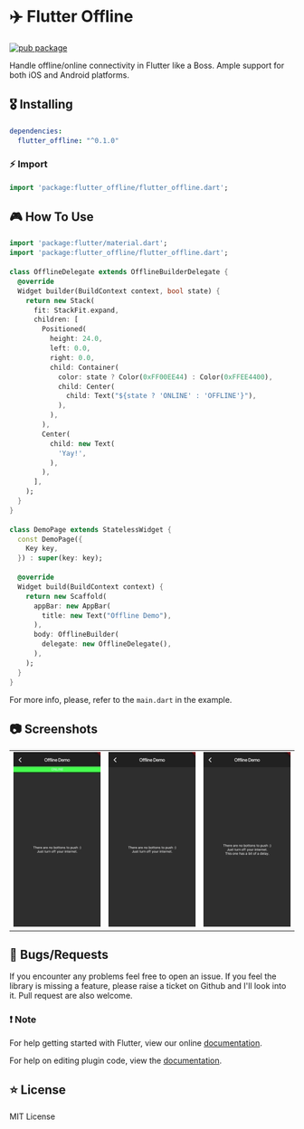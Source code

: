 # ✈️ Flutter Offline

[![pub package](https://img.shields.io/pub/v/flutter_offline.svg)](https://pub.dartlang.org/packages/flutter_offline)

Handle offline/online connectivity in Flutter like a Boss. Ample support for both iOS and Android platforms.

## 🎖 Installing

```yaml
dependencies:
  flutter_offline: "^0.1.0"
```

### ⚡️ Import

```dart
import 'package:flutter_offline/flutter_offline.dart';
```

## 🎮 How To Use

```dart
import 'package:flutter/material.dart';
import 'package:flutter_offline/flutter_offline.dart';

class OfflineDelegate extends OfflineBuilderDelegate {
  @override
  Widget builder(BuildContext context, bool state) {
    return new Stack(
      fit: StackFit.expand,
      children: [
        Positioned(
          height: 24.0,
          left: 0.0,
          right: 0.0,
          child: Container(
            color: state ? Color(0xFF00EE44) : Color(0xFFEE4400),
            child: Center(
              child: Text("${state ? 'ONLINE' : 'OFFLINE'}"),
            ),
          ),
        ),
        Center(
          child: new Text(
            'Yay!',
          ),
        ),
      ],
    );
  }
}

class DemoPage extends StatelessWidget {
  const DemoPage({
    Key key,
  }) : super(key: key);

  @override
  Widget build(BuildContext context) {
    return new Scaffold(
      appBar: new AppBar(
        title: new Text("Offline Demo"),
      ),
      body: OfflineBuilder(
        delegate: new OfflineDelegate(),
      ),
    );
  }
}
```

For more info, please, refer to the `main.dart` in the example.

## 📷 Screenshots

<table>
  <tr>
    <td align="center">
      <img src="./screenshots/demo_1.gif" width="200px">
    </td>
    <td align="center">
      <img src="./screenshots/demo_2.gif" width="200px">
    </td>
    <td align="center">
      <img src="./screenshots/demo_3.gif" width="200px">
    </td>
  </tr>
</table>

## 🐛 Bugs/Requests

If you encounter any problems feel free to open an issue. If you feel the library is
missing a feature, please raise a ticket on Github and I'll look into it.
Pull request are also welcome.

### ❗️ Note

For help getting started with Flutter, view our online
[documentation](https://flutter.io/).

For help on editing plugin code, view the [documentation](https://flutter.io/platform-plugins/#edit-code).

## ⭐️ License

MIT License
